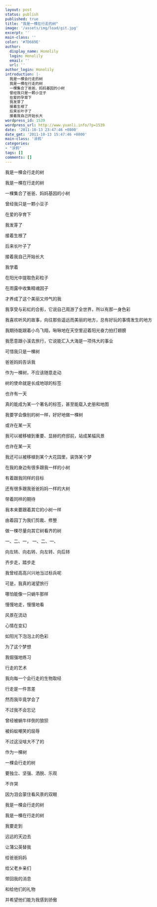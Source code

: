 ```yaml
---
layout: post
status: publish
published: true
title: "我是一棵在行走的树"
image: '/assets/img/load/git.jpg'
excerpt: ''
main-class: ''
color: '#7D669E'
author:
  display_name: Honolily
  login: Honolily
  email: ''
  url: ''
author_login: Honolily
introduction: |-
  我是一棵会行走的树
  我是一棵在行走的树
  一棵集合了爸爸、妈妈基因的小树
  曾经我只是一颗小豆子
  在爱的孕育下
  我发芽了
  接着生根了
  后来长叶子了
  接着我自己开始长大
wordpress_id: 1539
wordpress_url: http://www.yuanli.info/?p=1539
date: '2011-10-13 23:47:46 +0800'
date_gmt: '2011-10-13 15:47:46 +0800'
main-class: '涂鸦'
categories:
- "涂鸦"
tags: []
comments: []
---
```

我是一棵会行走的树

我是一棵在行走的树

一棵集合了爸爸、妈妈基因的小树

曾经我只是一颗小豆子

在爱的孕育下

我发芽了

接着生根了

后来长叶子了

接着我自己开始长大

我学着

在阳光中提取色彩粒子

在雨露中收集精魂因子

才养成了这个美丽又帅气的我

我享受与彩虹的合影，它说自己周游了全世界，所以有那一身色彩

我喜欢听风的故事，向往那些遥远而美丽的地方，总有好玩的事情发生的地方

我期待能跟着小鸟飞翔，啾啾地在天空里迎着阳光奋力拍打翅膀

我愿意跟小溪去旅行，它说能汇入大海是一项伟大的事业

可惜我只是一棵树

爸爸妈妈告诉我

作为一棵树，不应该随意走动

树的使命就是长成地球的标签

也许有一天

真的能成为某一个著名的标签，甚至能载入史册和地图

我要学会像别的树一样，好好地做一棵树

或许在某一天

我可以被移植到重要、显赫的府邸前，站成某幅风景

也许在某一天

我还可以被移植到某个大花园里，装饰某个梦

在我的身边有很多跟我一样的小树

有着跟我同样的目标

还有很多跟我爸爸妈妈一样的大树

带着同样的期待

我本来要跟着其它的小树一样

由着园丁为我们剪裁、修整

做一棵尽量向其它树看齐的树

一、二、一， 一、二、一、

向左转、向右转、向左转、向后转

齐步走，踏步走

我曾经高高兴兴地当过标兵呢

可是，我真的渴望旅行

哪怕能像一只蜗牛那样

慢慢地走，慢慢地看

风景在流动

心情在变幻

如阳光下泡泡上的色彩

为了这个梦想

我倔强地练习

行走的艺术

我向每一个会行走的生物取经

行走是一件苦差

然而我毕竟学会了

不过我不会忘记

曾经被蜗牛绊倒的狼狈

被蚂蚁嘲笑的屈辱

不过这没啥大不了的

作为一棵树

一棵会行走的树

要独立、坚强、洒脱、乐观

不许哭

因为泪会蒙住看风景的双眼

我是一棵会行走的树

我是一棵在行走的树

我要走到

远远的天边去

让蒲公英替我

给爸爸妈妈

给父老乡亲们

带回我的消息

和给他们的礼物

并希望他们能为我感到骄傲

